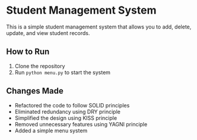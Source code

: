 Student Management System
=====================

This is a simple student management system that allows you to add, delete, update, and view student records.

How to Run
----------

1. Clone the repository
2. Run `python menu.py` to start the system

Changes Made
------------

* Refactored the code to follow SOLID principles
* Eliminated redundancy using DRY principle
* Simplified the design using KISS principle
* Removed unnecessary features using YAGNI principle
* Added a simple menu system
